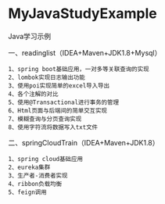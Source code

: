 # MyJavaStudyExample
Java学习示例

一、readinglist（IDEA+Maven+JDK1.8+Mysql）

	1、spring boot基础应用，一对多等关联查询的实现
	2、lombok实现日志输出功能
	3、使用poi实现简单的excel导入导出
	4、各个注解的对比
	5、使用@Transactional进行事务的管理
	6、Html页面与后端间的简单交互实现
	7、模糊查询与分页查询实现
	8、使用字符流将数据写入txt文件

	
二、springCloudTrain（IDEA+Maven+JDK1.8）

	1、spring cloud基础应用
	2、eureka集群
	3、生产者-消费者实现
	4、ribbon负载均衡
	5、feign调用
